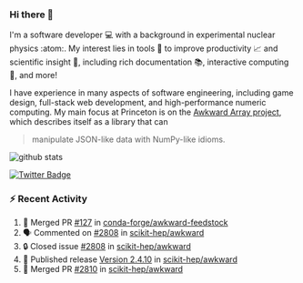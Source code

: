### Hi there 👋 

I'm a software developer 💻 with a background in experimental nuclear physics :atom:. My interest lies in tools :wrench: to improve productivity :chart_with_upwards_trend: and scientific insight :telescope:, including rich documentation 📚, interactive computing 🧮, and more! 

I have experience in many aspects of software engineering, including game design, full-stack web development, and high-performance numeric computing. My main focus at Princeton is on the [Awkward Array project](awkward-array.org/), which describes itself as a library that can 
> manipulate JSON-like data with NumPy-like idioms.

![github stats](https://github-readme-stats.vercel.app/api?username=agoose77&show_icons=true&hide_rank=true&hide_title=true&bg_color=30,e76445,904e95&text_color=efe3ec&icon_color=efe3ec)
<!--
**agoose77/agoose77** is a ✨ _special_ ✨ repository because its `README.md` (this file) appears on your GitHub profile.

Here are some ideas to get you started:

- 🔭 I’m currently working on ...
- 🌱 I’m currently learning ...
- 👯 I’m looking to collaborate on ...
- 🤔 I’m looking for help with ...
- 💬 Ask me about ...
- 📫 How to reach me: ...
- 😄 Pronouns: ...
- ⚡ Fun fact: ...
-->

[![Twitter Badge](https://img.shields.io/twitter/follow/agoose77?style=flat-square&logo=Twitter&logoColor=white&color=cornflowerblue)](https://twitter.com/agoose77)

### :zap: Recent Activity

<!--START_SECTION:activity-->
1. 🎉 Merged PR [#127](https://github.com/conda-forge/awkward-feedstock/pull/127) in [conda-forge/awkward-feedstock](https://github.com/conda-forge/awkward-feedstock)
2. 🗣 Commented on [#2808](https://github.com/scikit-hep/awkward/issues/2808#issuecomment-1803849807) in [scikit-hep/awkward](https://github.com/scikit-hep/awkward)
3. 🔒 Closed issue [#2808](https://github.com/scikit-hep/awkward/issues/2808) in [scikit-hep/awkward](https://github.com/scikit-hep/awkward)
4. 🚀 Published release [Version 2.4.10](https://github.com/scikit-hep/awkward/releases/tag/v2.4.10) in [scikit-hep/awkward](https://github.com/scikit-hep/awkward)
5. 🎉 Merged PR [#2810](https://github.com/scikit-hep/awkward/pull/2810) in [scikit-hep/awkward](https://github.com/scikit-hep/awkward)
<!--END_SECTION:activity-->
